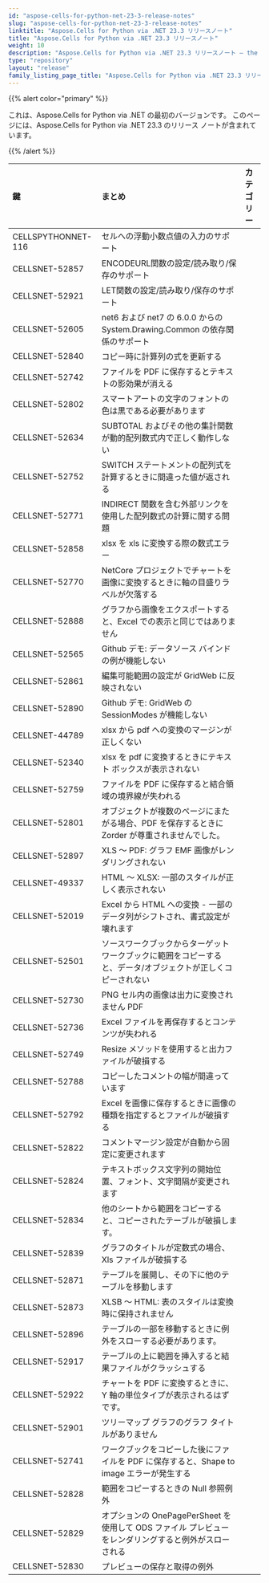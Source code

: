 ```yaml
---
id: "aspose-cells-for-python-net-23-3-release-notes"
slug: "aspose-cells-for-python-net-23-3-release-notes"
linktitle: "Aspose.Cells for Python via .NET 23.3 リリースノート"
title: "Aspose.Cells for Python via .NET 23.3 リリースノート"
weight: 10
description: "Aspose.Cells for Python via .NET 23.3 リリースノート – the latest updates and fixes."
type: "repository"
layout: "release"
family_listing_page_title: "Aspose.Cells for Python via .NET 23.3 リリースノート"
---
```

{{% alert color="primary" %}} 

これは、Aspose.Cells for Python via .NET の最初のバージョンです。
このページには、Aspose.Cells for Python via .NET 23.3 のリリース ノートが含まれています。

{{% /alert %}} 

|**鍵**|**まとめ**|**カテゴリー**|
| :- | :- | :- |
|CELLSPYTHONNET-116|セルへの浮動小数点値の入力のサポート|
|CELLSNET-52857|ENCODEURL関数の設定/読み取り/保存のサポート|
|CELLSNET-52921|LET関数の設定/読み取り/保存のサポート|
|CELLSNET-52605|net6 および net7 の 6.0.0 からの System.Drawing.Common の依存関係のサポート|
|CELLSNET-52840|コピー時に計算列の式を更新する|
|CELLSNET-52742|ファイルを PDF に保存するとテキストの影効果が消える|
|CELLSNET-52802|スマートアートの文字のフォントの色は黒である必要があります|
|CELLSNET-52634|SUBTOTAL およびその他の集計関数が動的配列数式内で正しく動作しない|
|CELLSNET-52752|SWITCH ステートメントの配列式を計算するときに間違った値が返される|
|CELLSNET-52771|INDIRECT 関数を含む外部リンクを使用した配列数式の計算に関する問題|
|CELLSNET-52858|xlsx を xls に変換する際の数式エラー|
|CELLSNET-52770|NetCore プロジェクトでチャートを画像に変換するときに軸の目盛りラベルが欠落する|
|CELLSNET-52888|グラフから画像をエクスポートすると、Excel での表示と同じではありません|
|CELLSNET-52565|Github デモ: データソース バインドの例が機能しない|
|CELLSNET-52861|編集可能範囲の設定が GridWeb に反映されない|
|CELLSNET-52890|Github デモ: GridWeb の SessionModes が機能しない|
|CELLSNET-44789|xlsx から pdf への変換のマージンが正しくない|
|CELLSNET-52340|xlsx を pdf に変換するときにテキスト ボックスが表示されない|
|CELLSNET-52759|ファイルを PDF に保存すると結合領域の境界線が失われる|
|CELLSNET-52801|オブジェクトが複数のページにまたがる場合、PDF を保存するときに Zorder が尊重されませんでした。|
|CELLSNET-52897|XLS ～ PDF: グラフ EMF 画像がレンダリングされない|
|CELLSNET-49337|HTML ～ XLSX: 一部のスタイルが正しく表示されない|
|CELLSNET-52019|Excel から HTML への変換 - 一部のデータ列がシフトされ、書式設定が壊れます|
|CELLSNET-52501|ソースワークブックからターゲットワークブックに範囲をコピーすると、データ/オブジェクトが正しくコピーされない|
|CELLSNET-52730|PNG セル内の画像は出力に変換されません PDF|
|CELLSNET-52736|Excel ファイルを再保存するとコンテンツが失われる|
|CELLSNET-52749|Resize メソッドを使用すると出力ファイルが破損する|
|CELLSNET-52788|コピーしたコメントの幅が間違っています|
|CELLSNET-52792|Excel を画像に保存するときに画像の種類を指定するとファイルが破損する|
|CELLSNET-52822|コメントマージン設定が自動から固定に変更されます|
|CELLSNET-52824|テキストボックス文字列の開始位置、フォント、文字間隔が変更されます|
|CELLSNET-52834|他のシートから範囲をコピーすると、コピーされたテーブルが破損します。|
|CELLSNET-52839|グラフのタイトルが定数式の場合、Xls ファイルが破損する|
|CELLSNET-52871|テーブルを展開し、その下に他のテーブルを移動します|
|CELLSNET-52873|XLSB ～ HTML: 表のスタイルは変換時に保持されません|
|CELLSNET-52896|テーブルの一部を移動するときに例外をスローする必要があります。|
|CELLSNET-52917|テーブルの上に範囲を挿入すると結果ファイルがクラッシュする|
|CELLSNET-52922|チャートを PDF に変換するときに、Y 軸の単位タイプが表示されるはずです。|
|CELLSNET-52901|ツリーマップ グラフのグラフ タイトルがありません|
|CELLSNET-52741|ワークブックをコピーした後にファイルを PDF に保存すると、Shape to image エラーが発生する|
|CELLSNET-52828|範囲をコピーするときの Null 参照例外|
|CELLSNET-52829|オプションの OnePagePerSheet を使用して ODS ファイル プレビューをレンダリングすると例外がスローされる|
|CELLSNET-52830|プレビューの保存と取得の例外|
